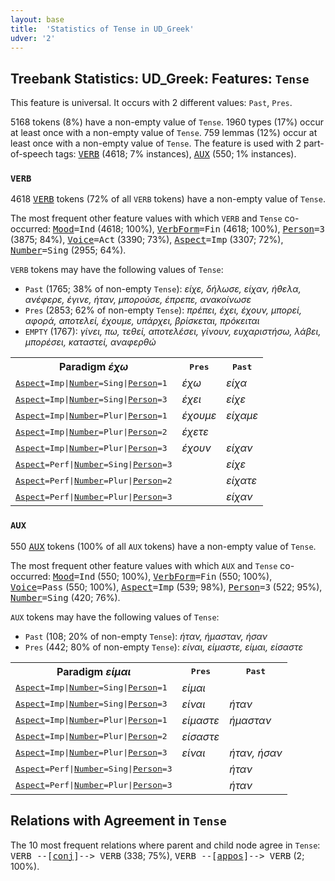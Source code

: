 ```yaml
---
layout: base
title:  'Statistics of Tense in UD_Greek'
udver: '2'
---
```


## Treebank Statistics: UD_Greek: Features: `Tense`

This feature is universal.
It occurs with 2 different values: `Past`, `Pres`.

5168 tokens (8%) have a non-empty value of `Tense`.
1960 types (17%) occur at least once with a non-empty value of `Tense`.
759 lemmas (12%) occur at least once with a non-empty value of `Tense`.
The feature is used with 2 part-of-speech tags: <tt><a href="el-pos-VERB.html">VERB</a></tt> (4618; 7% instances), <tt><a href="el-pos-AUX.html">AUX</a></tt> (550; 1% instances).

### `VERB`

4618 <tt><a href="el-pos-VERB.html">VERB</a></tt> tokens (72% of all `VERB` tokens) have a non-empty value of `Tense`.

The most frequent other feature values with which `VERB` and `Tense` co-occurred: <tt><a href="el-feat-Mood.html">Mood</a></tt><tt>=Ind</tt> (4618; 100%), <tt><a href="el-feat-VerbForm.html">VerbForm</a></tt><tt>=Fin</tt> (4618; 100%), <tt><a href="el-feat-Person.html">Person</a></tt><tt>=3</tt> (3875; 84%), <tt><a href="el-feat-Voice.html">Voice</a></tt><tt>=Act</tt> (3390; 73%), <tt><a href="el-feat-Aspect.html">Aspect</a></tt><tt>=Imp</tt> (3307; 72%), <tt><a href="el-feat-Number.html">Number</a></tt><tt>=Sing</tt> (2955; 64%).

`VERB` tokens may have the following values of `Tense`:

* `Past` (1765; 38% of non-empty `Tense`): <em>είχε, δήλωσε, είχαν, ήθελα, ανέφερε, έγινε, ήταν, μπορούσε, έπρεπε, ανακοίνωσε</em>
* `Pres` (2853; 62% of non-empty `Tense`): <em>πρέπει, έχει, έχουν, μπορεί, αφορά, αποτελεί, έχουμε, υπάρχει, βρίσκεται, πρόκειται</em>
* `EMPTY` (1767): <em>γίνει, πω, τεθεί, αποτελέσει, γίνουν, ευχαριστήσω, λάβει, μπορέσει, καταστεί, αναφερθώ</em>

<table>
  <tr><th>Paradigm <i>έχω</i></th><th><tt>Pres</tt></th><th><tt>Past</tt></th></tr>
  <tr><td><tt><tt><a href="el-feat-Aspect.html">Aspect</a></tt><tt>=Imp</tt>|<tt><a href="el-feat-Number.html">Number</a></tt><tt>=Sing</tt>|<tt><a href="el-feat-Person.html">Person</a></tt><tt>=1</tt></tt></td><td><em>έχω</em></td><td><em>είχα</em></td></tr>
  <tr><td><tt><tt><a href="el-feat-Aspect.html">Aspect</a></tt><tt>=Imp</tt>|<tt><a href="el-feat-Number.html">Number</a></tt><tt>=Sing</tt>|<tt><a href="el-feat-Person.html">Person</a></tt><tt>=3</tt></tt></td><td><em>έχει</em></td><td><em>είχε</em></td></tr>
  <tr><td><tt><tt><a href="el-feat-Aspect.html">Aspect</a></tt><tt>=Imp</tt>|<tt><a href="el-feat-Number.html">Number</a></tt><tt>=Plur</tt>|<tt><a href="el-feat-Person.html">Person</a></tt><tt>=1</tt></tt></td><td><em>έχουμε</em></td><td><em>είχαμε</em></td></tr>
  <tr><td><tt><tt><a href="el-feat-Aspect.html">Aspect</a></tt><tt>=Imp</tt>|<tt><a href="el-feat-Number.html">Number</a></tt><tt>=Plur</tt>|<tt><a href="el-feat-Person.html">Person</a></tt><tt>=2</tt></tt></td><td><em>έχετε</em></td><td></td></tr>
  <tr><td><tt><tt><a href="el-feat-Aspect.html">Aspect</a></tt><tt>=Imp</tt>|<tt><a href="el-feat-Number.html">Number</a></tt><tt>=Plur</tt>|<tt><a href="el-feat-Person.html">Person</a></tt><tt>=3</tt></tt></td><td><em>έχουν</em></td><td><em>είχαν</em></td></tr>
  <tr><td><tt><tt><a href="el-feat-Aspect.html">Aspect</a></tt><tt>=Perf</tt>|<tt><a href="el-feat-Number.html">Number</a></tt><tt>=Sing</tt>|<tt><a href="el-feat-Person.html">Person</a></tt><tt>=3</tt></tt></td><td></td><td><em>είχε</em></td></tr>
  <tr><td><tt><tt><a href="el-feat-Aspect.html">Aspect</a></tt><tt>=Perf</tt>|<tt><a href="el-feat-Number.html">Number</a></tt><tt>=Plur</tt>|<tt><a href="el-feat-Person.html">Person</a></tt><tt>=2</tt></tt></td><td></td><td><em>είχατε</em></td></tr>
  <tr><td><tt><tt><a href="el-feat-Aspect.html">Aspect</a></tt><tt>=Perf</tt>|<tt><a href="el-feat-Number.html">Number</a></tt><tt>=Plur</tt>|<tt><a href="el-feat-Person.html">Person</a></tt><tt>=3</tt></tt></td><td></td><td><em>είχαν</em></td></tr>
</table>

### `AUX`

550 <tt><a href="el-pos-AUX.html">AUX</a></tt> tokens (100% of all `AUX` tokens) have a non-empty value of `Tense`.

The most frequent other feature values with which `AUX` and `Tense` co-occurred: <tt><a href="el-feat-Mood.html">Mood</a></tt><tt>=Ind</tt> (550; 100%), <tt><a href="el-feat-VerbForm.html">VerbForm</a></tt><tt>=Fin</tt> (550; 100%), <tt><a href="el-feat-Voice.html">Voice</a></tt><tt>=Pass</tt> (550; 100%), <tt><a href="el-feat-Aspect.html">Aspect</a></tt><tt>=Imp</tt> (539; 98%), <tt><a href="el-feat-Person.html">Person</a></tt><tt>=3</tt> (522; 95%), <tt><a href="el-feat-Number.html">Number</a></tt><tt>=Sing</tt> (420; 76%).

`AUX` tokens may have the following values of `Tense`:

* `Past` (108; 20% of non-empty `Tense`): <em>ήταν, ήμασταν, ήσαν</em>
* `Pres` (442; 80% of non-empty `Tense`): <em>είναι, είμαστε, είμαι, είσαστε</em>

<table>
  <tr><th>Paradigm <i>είμαι</i></th><th><tt>Pres</tt></th><th><tt>Past</tt></th></tr>
  <tr><td><tt><tt><a href="el-feat-Aspect.html">Aspect</a></tt><tt>=Imp</tt>|<tt><a href="el-feat-Number.html">Number</a></tt><tt>=Sing</tt>|<tt><a href="el-feat-Person.html">Person</a></tt><tt>=1</tt></tt></td><td><em>είμαι</em></td><td></td></tr>
  <tr><td><tt><tt><a href="el-feat-Aspect.html">Aspect</a></tt><tt>=Imp</tt>|<tt><a href="el-feat-Number.html">Number</a></tt><tt>=Sing</tt>|<tt><a href="el-feat-Person.html">Person</a></tt><tt>=3</tt></tt></td><td><em>είναι</em></td><td><em>ήταν</em></td></tr>
  <tr><td><tt><tt><a href="el-feat-Aspect.html">Aspect</a></tt><tt>=Imp</tt>|<tt><a href="el-feat-Number.html">Number</a></tt><tt>=Plur</tt>|<tt><a href="el-feat-Person.html">Person</a></tt><tt>=1</tt></tt></td><td><em>είμαστε</em></td><td><em>ήμασταν</em></td></tr>
  <tr><td><tt><tt><a href="el-feat-Aspect.html">Aspect</a></tt><tt>=Imp</tt>|<tt><a href="el-feat-Number.html">Number</a></tt><tt>=Plur</tt>|<tt><a href="el-feat-Person.html">Person</a></tt><tt>=2</tt></tt></td><td><em>είσαστε</em></td><td></td></tr>
  <tr><td><tt><tt><a href="el-feat-Aspect.html">Aspect</a></tt><tt>=Imp</tt>|<tt><a href="el-feat-Number.html">Number</a></tt><tt>=Plur</tt>|<tt><a href="el-feat-Person.html">Person</a></tt><tt>=3</tt></tt></td><td><em>είναι</em></td><td><em>ήταν, ήσαν</em></td></tr>
  <tr><td><tt><tt><a href="el-feat-Aspect.html">Aspect</a></tt><tt>=Perf</tt>|<tt><a href="el-feat-Number.html">Number</a></tt><tt>=Sing</tt>|<tt><a href="el-feat-Person.html">Person</a></tt><tt>=3</tt></tt></td><td></td><td><em>ήταν</em></td></tr>
  <tr><td><tt><tt><a href="el-feat-Aspect.html">Aspect</a></tt><tt>=Perf</tt>|<tt><a href="el-feat-Number.html">Number</a></tt><tt>=Plur</tt>|<tt><a href="el-feat-Person.html">Person</a></tt><tt>=3</tt></tt></td><td></td><td><em>ήταν</em></td></tr>
</table>

## Relations with Agreement in `Tense`

The 10 most frequent relations where parent and child node agree in `Tense`:
<tt>VERB --[<tt><a href="el-dep-conj.html">conj</a></tt>]--> VERB</tt> (338; 75%),
<tt>VERB --[<tt><a href="el-dep-appos.html">appos</a></tt>]--> VERB</tt> (2; 100%).

